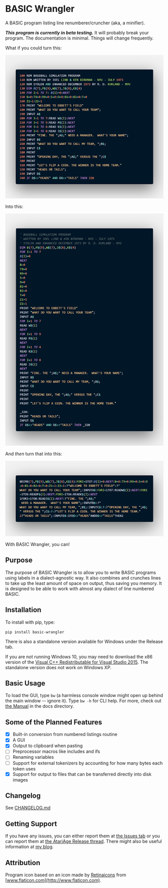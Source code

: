 # BASIC Wrangler

A BASIC program listing line renumberer/cruncher (aka, a minifier).

**_This program is currently in beta testing._** It will probably break your program. The documentation is minimal. Things will change frequently.

What if you could turn this:

![Example 1](docs/images/example1.png)

Into this:

![Example 2](docs/images/example2.png)

And _then_ turn that into this:

![Example 3](docs/images/example3.png)

With BASIC Wrangler, you can!

## Purpose

The purpose of BASIC Wrangler is to allow you to write BASIC programs using labels in a dialect-agnostic way. It also combines and crunches lines to take up the least amount of space on output, thus saving you memory. It is designed to be able to work with almost any dialect of line numbered BASIC.

## Installation

To install with pip, type:

```Batchfile
pip install basic-wrangler
```

There is also a standalone version available for Windows under the Release tab.

If you are not running Windows 10, you may need to download the x86 version of the [Visual C++ Redistributable for Visual Studio 2015](https://www.microsoft.com/en-us/download/details.aspx?id=48145). The standalone version does not work on Windows XP.

## Basic Usage

To load the GUI, type `bw` (a harmless console window might open up behind the main window -- ignore it). Type `bw -h` for CLI help. For more, check out [the Manual](docs/Manual.asc) in the docs directory.

## Some of the Planned Features

- [x] Built-in conversion from numbered listings routine
- [x] A GUI
- [x] Output to clipboard when pasting
- [ ] Preprocessor macros like includes and ifs
- [ ] Renaming variables
- [ ] Support for external tokenizers by accounting for how many bytes each token uses
- [x] Support for output to files that can be transferred directly into disk images

## Changelog

See [CHANGELOG.md](CHANGELOG.md)

## Getting Support

If you have any issues, you can either report them at [the Issues tab](https://github.com/pahandav/basic-wrangler/issues) or you can report them at [the AtariAge Release thread](https://atariage.com/forums/topic/297649-basic-wrangler-a-line-cruncherrenumberer/). There might also be useful information at [my blog](https://oldschoolbasic.blogspot.com/).

## Attribution

Program icon based on an icon made by [Retinaicons](http://www.flaticon.com/authors/retinaicons) from [www.flaticon.com](http://www.flaticon.com).
